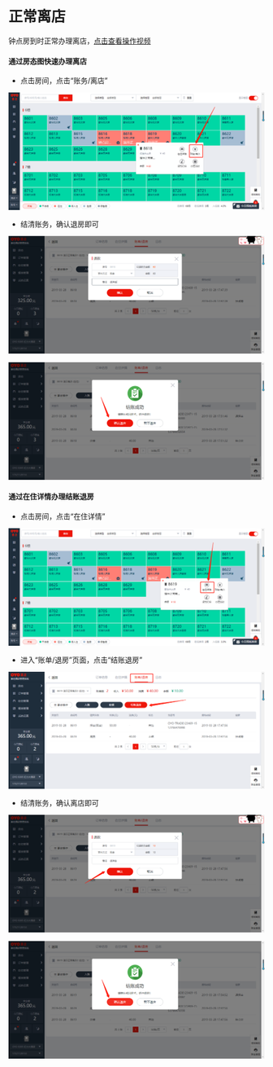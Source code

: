# 正常离店

钟点房到时正常办理离店，[点击查看操作视频](http://crs-pms-vidio.oss-cn-beijing.aliyuncs.com/%E9%92%9F%E7%82%B9%E6%88%BF%E9%80%80%E6%88%BF.mp4)

#### 通过房态图快速办理离店

* 点击房间，点击“账务/离店”

![](../../../.gitbook/assets/image%20%28209%29.png)

* 结清账务，确认退房即可

![](../../../.gitbook/assets/image%20%28638%29.png)

![](../../../.gitbook/assets/image%20%28505%29.png)

#### 通过在住详情办理结账退房

* 点击房间，点击“在住详情”

![](../../../.gitbook/assets/image%20%28493%29.png)

* 进入“账单/退房”页面，点击“结账退房”

![](../../../.gitbook/assets/image%20%28565%29.png)

* 结清账务，确认离店即可

![](../../../.gitbook/assets/image%20%2819%29.png)

![](../../../.gitbook/assets/image%20%28499%29.png)






